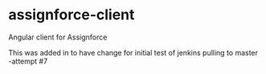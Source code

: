 # assignforce-client
Angular client for Assignforce

This was added in to have change for initial test of jenkins pulling to master -attempt #7

